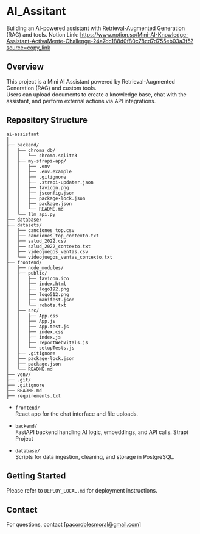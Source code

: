 # AI_Assitant
Building an AI-powered assistant with Retrieval-Augmented Generation (RAG) and tools.
Notion Link: https://www.notion.so/Mini-AI-Knowledge-Assistant-ActivaMente-Challenge-24a7dc188d0f80c78cd7d755eb03a3f5?source=copy_link

## Overview

This project is a Mini AI Assistant powered by Retrieval-Augmented Generation (RAG) and custom tools.  
Users can upload documents to create a knowledge base, chat with the assistant, and perform external actions via API integrations.  

## Repository Structure

```
ai-assistant
│
├── backend/
│   ├── chroma_db/
│   │   └── chroma.sqlite3
│   ├── my-strapi-app/
│   │   ├── .env
│   │   ├── .env.example
│   │   ├── .gitignore
│   │   ├── .strapi-updater.json
│   │   ├── favicon.png
│   │   ├── jsconfig.json
│   │   ├── package-lock.json
│   │   ├── package.json
│   │   └── README.md
│   └── llm_api.py
├── database/
├── datasets/
│   ├── canciones_top.csv
│   ├── canciones_top_contexto.txt
│   ├── salud_2022.csv
│   ├── salud_2022_contexto.txt
│   ├── videojuegos_ventas.csv
│   └── videojuegos_ventas_contexto.txt
├── frontend/
│   ├── node_modules/
│   ├── public/
│   │   ├── favicon.ico
│   │   ├── index.html
│   │   ├── logo192.png
│   │   ├── logo512.png
│   │   ├── manifest.json
│   │   └── robots.txt
│   ├── src/
│   │   ├── App.css
│   │   ├── App.js
│   │   ├── App.test.js
│   │   ├── index.css
│   │   ├── index.js
│   │   ├── reportWebVitals.js
│   │   └── setupTests.js
│   ├── .gitignore
│   ├── package-lock.json
│   ├── package.json
│   └── README.md
├── venv/
├── .git/
├── .gitignore
├── README.md
├── requirements.txt

```
- `frontend/`  
  React app for the chat interface and file uploads.

- `backend/`  
  FastAPI backend handling AI logic, embeddings, and API calls.
  Strapi Project

- `database/`  
  Scripts for data ingestion, cleaning, and storage in PostgreSQL.

## Getting Started

Please refer to `DEPLOY_LOCAL.md` for deployment instructions.

## Contact

For questions, contact [pacoroblesmoral@gmail.com]
